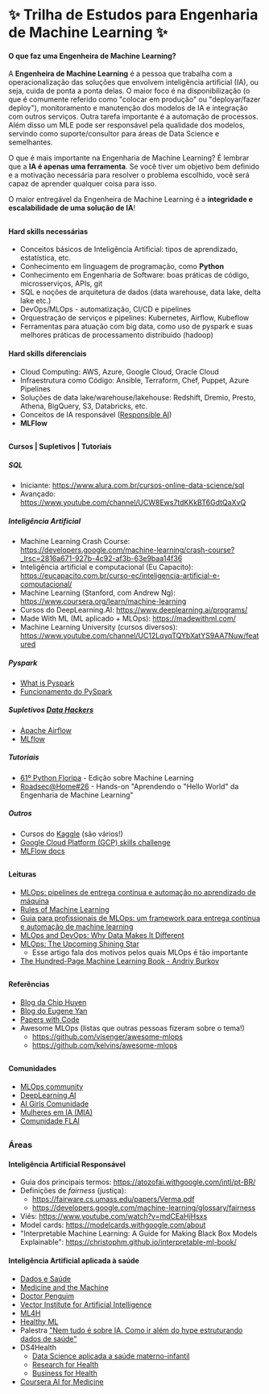 # ✨ Trilha de Estudos para Engenharia de Machine Learning ✨

 <div>
  
#### O que faz uma Engenheira de Machine Learning?
 
A **Engenheira de Machine Learning** é a pessoa que trabalha com a operacionalização das soluções que envolvem inteligência artificial (IA), ou seja, cuida de ponta a ponta delas. O maior foco é na disponibilização (o que é comumente referido como "colocar em produção" ou "deployar/fazer deploy"), monitoramento e manutenção dos modelos de IA e integração com outros serviços. Outra tarefa importante é a automação de processos. Além disso um MLE pode ser responsável pela qualidade dos modelos, servindo como suporte/consultor para áreas de Data Science e semelhantes.
 
O que é mais importante na Engenharia de Machine Learning? É lembrar que a **IA é apenas uma ferramenta**. Se você tiver um objetivo bem definido e a motivação necessária para resolver o problema escolhido, você será capaz de aprender qualquer coisa para isso.
 
O maior entregável da Engenheira de Machine Learning é a **integridade e escalabilidade de uma solução de IA**!
  
##
 
#### Hard skills necessárias

* Conceitos básicos de Inteligência Artificial: tipos de aprendizado, estatística, etc.
* Conhecimento em linguagem de programação, como **Python**
* Conhecimento em Engenharia de Software: boas práticas de código, microsserviços, APIs, git
* SQL e noções de arquitetura de dados (data warehouse, data lake, delta lake etc.)
* DevOps/MLOps - automatização, CI/CD e pipelines
* Orquestração de serviços e pipelines: Kubernetes, Airflow, Kubeflow
* Ferramentas para atuação com big data, como uso de pyspark e suas melhores práticas de processamento distribuido (hadoop)
 
#### Hard skills diferenciais
 
* Cloud Computing: AWS, Azure, Google Cloud, Oracle Cloud
* Infraestrutura como Código: Ansible, Terraform, Chef, Puppet, Azure Pipelines
* Soluções de data lake/warehouse/lakehouse: Redshift, Dremio, Presto, Athena, BigQuery, S3, Databricks, etc.
* Conceitos de IA responsável ([Responsible AI](https://ai.google/responsibilities/responsible-ai-practices/))
* **MLFlow**
  
##

#### Cursos | Supletivos | Tutoriais

##### SQL
* Iniciante: https://www.alura.com.br/cursos-online-data-science/sql
* Avançado: https://www.youtube.com/channel/UCW8Ews7tdKKkBT6GdtQaXvQ
 
##### Inteligência Artificial
* Machine Learning Crash Course: https://developers.google.com/machine-learning/crash-course?_lrsc=2816a671-927b-4c92-af3b-63e9baa14f36
* Inteligência artificial e computacional (Eu Capacito): https://eucapacito.com.br/curso-ec/inteligencia-artificial-e-computacional/
* Machine Learning (Stanford, com Andrew Ng): https://www.coursera.org/learn/machine-learning
* Cursos do DeepLearning.AI: https://www.deeplearning.ai/programs/
* Made With ML (ML aplicado + MLOps): https://madewithml.com/
* Machine Learning University (cursos diversos): https://www.youtube.com/channel/UC12LqyqTQYbXatYS9AA7Nuw/featured
 
##### Pyspark
* [What is Pyspark](https://databricks.com/glossary/pyspark)
* [Funcionamento do PySpark](https://medium.com/data-hackers/entendo-funcionamento-do-pyspark-2b5ab4321ab9)

##### Supletivos [Data Hackers](https://datahackers.com.br/)
* [Apache Airflow](https://www.youtube.com/watch?v=f_lnDBR3rFU)
* [MLflow](https://www.youtube.com/watch?v=u31mTpus12k)
 
##### Tutoriais
 
* [61º Python Floripa](https://youtu.be/R8rtdIABVxc) - Edição sobre Machine Learning
* [Roadsec@Home#26](https://youtu.be/z0y4PUmSYfk) - Hands-on "Aprendendo o "Hello World" da Engenharia de Machine Learning"
 
##### Outros
* Cursos do [Kaggle](https://www.kaggle.com/learn/overview) (são vários!)
* [Google Cloud Platform (GCP) skills challenge](https://inthecloud.withgoogle.com/google-cloud-skills/register.html)
* [MLFlow docs](https://www.mlflow.org/docs/latest/rest-api.html)
  
##
 
#### Leituras
 
* [MLOps: pipelines de entrega contínua e automação no aprendizado de máquina](https://cloud.google.com/architecture/mlops-continuous-delivery-and-automation-pipelines-in-machine-learning)
* [Rules of Machine Learning](https://developers.google.com/machine-learning/guides/rules-of-ml)
* [Guia para profissionais de MLOps: um framework para entrega contínua e automação de machine learning](https://cloud.google.com/resources/mlops-whitepaper)
* [MLOps and DevOps: Why Data Makes It Different](https://www.oreilly.com/radar/mlops-and-devops-why-data-makes-it-different/)
* [MLOps: The Upcoming Shining Star](https://towardsdatascience.com/mlops-the-upcoming-shining-star-dcf9444c493)
  * Esse artigo fala dos motivos pelos quais MLOps é tão importante
* [The Hundred-Page Machine Learning Book - Andriy Burkov](https://www.amazon.com.br/Hundred-Page-Machine-Learning-Book/dp/199957950X)
  
##
 
#### Referências
 
* [Blog da Chip Huyen](https://huyenchip.com/)
* [Blog do Eugene Yan](https://eugeneyan.com/)
* [Papers with Code](https://paperswithcode.com/)
* Awesome MLOps (listas que outras pessoas fizeram sobre o tema!)
   * https://github.com/visenger/awesome-mlops
   * https://github.com/kelvins/awesome-mlops

 
##
 
#### Comunidades

* [MLOps community](https://mlops.community/)
* [DeepLearning.AI](https://www.deeplearning.ai/)
* [AI Girls Comunidade](https://aigirlsbr.github.io/)
* [Mulheres em IA (MIA)](https://mulheres-em-ia.github.io/)
* [Comunidade FLAI](https://www.youtube.com/c/CanalFlai)
 
##
 
### Áreas
 
#### Inteligência Artificial Responsável
 
* Guia dos principais termos: https://atozofai.withgoogle.com/intl/pt-BR/
* Definições de *fairness* (justiça): 
  * https://fairware.cs.umass.edu/papers/Verma.pdf
  * https://developers.google.com/machine-learning/glossary/fairness
* Viés: https://www.youtube.com/watch?v=mdCEaHjHsxs
* Model cards: https://modelcards.withgoogle.com/about
* "Interpretable Machine Learning: A Guide for Making Black Box Models Explainable": https://christophm.github.io/interpretable-ml-book/
 
#### Inteligência Artificial aplicada à saúde
 
* [Dados e Saúde](https://somos.dadosesaude.com/)
* [Medicine and the Machine](https://www.medscape.com/features/public/machine)
* [Doctor Penguim](http://doctorpenguin.com/)
* [Vector Institute for Artificial Intelligence](https://vectorinstitute.ai/)
* [ML4H](https://ml4health.github.io/2021/index.html)
* [Healthy ML](https://healthyml.org/)
* Palestra ["Nem tudo é sobre IA. Como ir além do hype estruturando dados de saúde"](https://youtu.be/u9_UGWqbzQw?t=4378)
* DS4Health
  * [Data Science aplicada a saúde materno-infantil](https://www.youtube.com/watch?v=6khxGQyqTPQ&t=3s)
  * [Research for Health](https://www.youtube.com/watch?v=6cD-a1BrtSM&t=1s)
  * [Business for Health](https://www.youtube.com/watch?v=47_4e2x9Xys&t=1223s)
* [Coursera AI for Medicine](https://pt.coursera.org/specializations/ai-for-medicine)
 
 </div>
 
 
